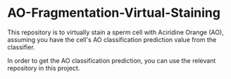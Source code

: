 # AO-Fragmentation-Virtual-Staining
This repository is to virtually stain a sperm cell with Aciridine Orange (AO), assuming you have the cell's AO classification prediction value from the classifier.

In order to get the AO classification prediction, you can use the relevant repository in this project.
